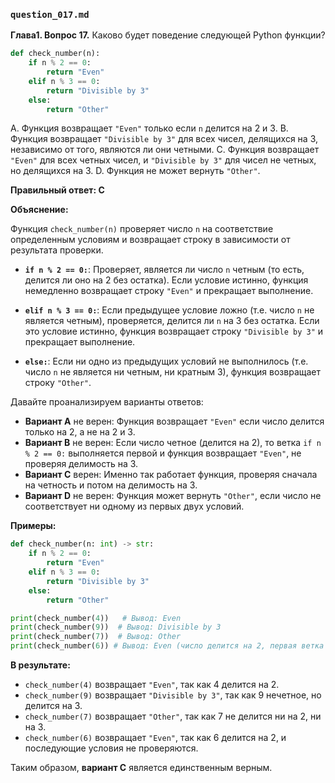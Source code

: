 ### `question_017.md`

**Глава1. Вопрос 17.** Каково будет поведение следующей Python функции?

```python
def check_number(n):
    if n % 2 == 0:
        return "Even"
    elif n % 3 == 0:
        return "Divisible by 3"
    else:
        return "Other"
```

A. Функция возвращает `"Even"` только если `n` делится на 2 и 3.
B. Функция возвращает `"Divisible by 3"` для всех чисел, делящихся на 3, независимо от того, являются ли они четными.
C. Функция возвращает `"Even"` для всех четных чисел, и `"Divisible by 3"` для чисел не четных, но делящихся на 3.
D. Функция не может вернуть `"Other"`.

**Правильный ответ: C**

**Объяснение:**

Функция `check_number(n)` проверяет число `n` на соответствие определенным условиям и возвращает строку в зависимости от результата проверки.

*   **`if n % 2 == 0:`**: Проверяет, является ли число `n` четным (то есть, делится ли оно на 2 без остатка). Если условие истинно, функция немедленно возвращает строку `"Even"` и прекращает выполнение.

*   **`elif n % 3 == 0:`**: Если предыдущее условие ложно (т.е. число `n` не является четным), проверяется, делится ли `n` на 3 без остатка. Если это условие истинно, функция возвращает строку `"Divisible by 3"` и прекращает выполнение.

*   **`else:`**: Если ни одно из предыдущих условий не выполнилось (т.е. число `n` не является ни четным, ни кратным 3), функция возвращает строку `"Other"`.
    
Давайте проанализируем варианты ответов:
    
*   **Вариант A** не верен: Функция возвращает `"Even"` если число делится только на 2, а не на 2 и 3.
*   **Вариант B** не верен: Если число четное (делится на 2), то ветка `if n % 2 == 0:` выполняется первой и функция возвращает `"Even"`, не проверяя делимость на 3.
*   **Вариант C** верен: Именно так работает функция, проверяя сначала на четность и потом на делимость на 3.
*   **Вариант D** не верен: Функция может вернуть `"Other"`, если число не соответствует ни одному из первых двух условий.

**Примеры:**

```python
def check_number(n: int) -> str:
    if n % 2 == 0:
        return "Even"
    elif n % 3 == 0:
        return "Divisible by 3"
    else:
        return "Other"

print(check_number(4))   # Вывод: Even
print(check_number(9))  # Вывод: Divisible by 3
print(check_number(7))  # Вывод: Other
print(check_number(6)) # Вывод: Even (число делится на 2, первая ветка выполняется)
```

**В результате:**

*   `check_number(4)` возвращает `"Even"`, так как 4 делится на 2.
*   `check_number(9)` возвращает `"Divisible by 3"`, так как 9 нечетное, но делится на 3.
*   `check_number(7)` возвращает `"Other"`, так как 7 не делится ни на 2, ни на 3.
*   `check_number(6)` возвращает `"Even"`, так как 6 делится на 2, и последующие условия не проверяются.

Таким образом, **вариант C** является единственным верным.
